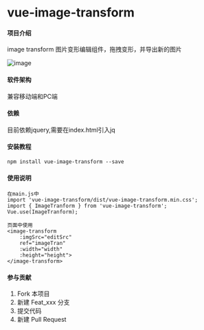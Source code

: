 # vue-image-transform

#### 项目介绍
image transform 图片变形编辑组件，拖拽变形，并导出新的图片

![image](http://onf2hckia.bkt.clouddn.com/github-vue-image-transform-v1.gif)

#### 软件架构
兼容移动端和PC端

#### 依赖
目前依赖jquery,需要在index.html引入jq
> <script type="text/javascript" src="http://libs.baidu.com/jquery/1.7.2/jquery.min.js"></script>


#### 安装教程

    npm install vue-image-transform --save

#### 使用说明

    在main.js中
    import 'vue-image-transform/dist/vue-image-transform.min.css';
    import { ImageTranform } from 'vue-image-transform';
    Vue.use(ImageTranform);

    页面中使用
    <image-transform 
        :imgSrc="editSrc"  
        ref="imageTran" 
        :width="width" 
        :height="height">
    </image-transform>

#### 参与贡献

1. Fork 本项目
2. 新建 Feat_xxx 分支
3. 提交代码
4. 新建 Pull Request
